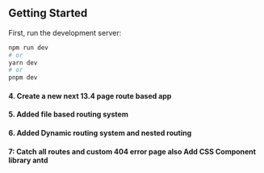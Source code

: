 ## Getting Started

First, run the development server:

```bash
npm run dev
# or
yarn dev
# or
pnpm dev
```


####    4. Create a new next 13.4 page route based app

####    5. Added file based routing system
####    6. Added Dynamic routing system and nested routing 

####    7: Catch all routes and custom 404 error page also Add CSS Component library antd

